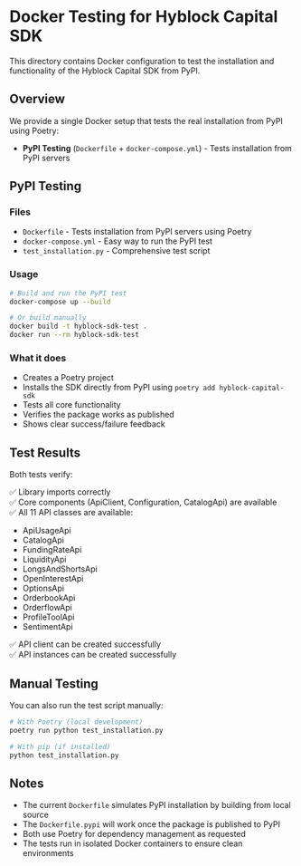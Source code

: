 # Docker Testing for Hyblock Capital SDK

This directory contains Docker configuration to test the installation and functionality of the Hyblock Capital SDK from PyPI.

## Overview

We provide a single Docker setup that tests the real installation from PyPI using Poetry:

- **PyPI Testing** (`Dockerfile` + `docker-compose.yml`) - Tests installation from PyPI servers

## PyPI Testing

### Files
- `Dockerfile` - Tests installation from PyPI servers using Poetry
- `docker-compose.yml` - Easy way to run the PyPI test
- `test_installation.py` - Comprehensive test script

### Usage

```bash
# Build and run the PyPI test
docker-compose up --build

# Or build manually
docker build -t hyblock-sdk-test .
docker run --rm hyblock-sdk-test
```

### What it does
- Creates a Poetry project
- Installs the SDK directly from PyPI using `poetry add hyblock-capital-sdk`
- Tests all core functionality
- Verifies the package works as published
- Shows clear success/failure feedback

## Test Results

Both tests verify:

✅ Library imports correctly  
✅ Core components (ApiClient, Configuration, CatalogApi) are available  
✅ All 11 API classes are available:
- ApiUsageApi
- CatalogApi
- FundingRateApi
- LiquidityApi
- LongsAndShortsApi
- OpenInterestApi
- OptionsApi
- OrderbookApi
- OrderflowApi
- ProfileToolApi
- SentimentApi

✅ API client can be created successfully  
✅ API instances can be created successfully  

## Manual Testing

You can also run the test script manually:

```bash
# With Poetry (local development)
poetry run python test_installation.py

# With pip (if installed)
python test_installation.py
```

## Notes

- The current `Dockerfile` simulates PyPI installation by building from local source
- The `Dockerfile.pypi` will work once the package is published to PyPI
- Both use Poetry for dependency management as requested
- The tests run in isolated Docker containers to ensure clean environments
